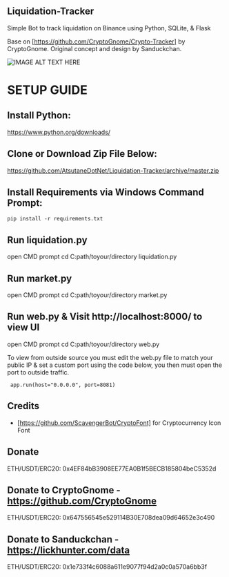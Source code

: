 ## Liquidation-Tracker
Simple Bot to track liquidation on Binance using Python, SQLite, &amp; Flask

Base on [https://github.com/CryptoGnome/Crypto-Tracker] by CryptoGnome. Original concept and design by Sanduckchan.

![IMAGE ALT TEXT HERE](https://atsutanedotnet.files.wordpress.com/2021/02/new-ui.png)

# SETUP GUIDE

## Install Python:

https://www.python.org/downloads/

## Clone or Download Zip File Below:

https://github.com/AtsutaneDotNet/Liquidation-Tracker/archive/master.zip

## Install Requirements via Windows Command Prompt:

```pip install -r requirements.txt```

## Run liquidation.py

open CMD prompt
cd C:path/toyour/directory
liquidation.py

## Run market.py

open CMD prompt
cd C:path/toyour/directory
market.py

## Run web.py & Visit http://localhost:8000/ to view UI

open CMD prompt
cd C:path/toyour/directory
web.py

To view from outside source you must edit the web.py file to match your public IP & set a custom port using the code below, you then must open the port to outside traffic.

``` app.run(host="0.0.0.0", port=8081)```

## Credits
- [https://github.com/ScavengerBot/CryptoFont] for Cryptocurrency Icon Font

## Donate
ETH/USDT/ERC20: 0x4EF84bB3908EE77EA0B1f5BECB185804beC5352d

## Donate to CryptoGnome - https://github.com/CryptoGnome
ETH/USDT/ERC20: 0x647556545e529114B30E708dea09d64652e3c490

## Donate to Sanduckchan - https://lickhunter.com/data
ETH/USDT/ERC20: 0x1e733f4c6088a611e9077f94d2a0c0a570a6bb3f
